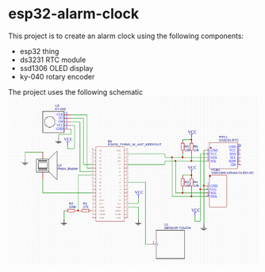# esp32-alarm-clock

This project is to create an alarm clock using the following components:
- esp32 thing
- ds3231 RTC module
- ssd1306 OLED display
- ky-040 rotary encoder

The project uses the following schematic
![Schematic](/alarm-clock-schematic.png)
